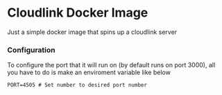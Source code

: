 # Cloudlink Docker Image

Just a simple docker image that spins up a cloudlink server

### Configuration
To configure the port that it will run on (by default runs on port 3000), all you have to do is make an enviroment variable like below

`PORT=4505 # Set number to desired port number`